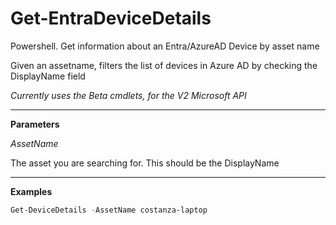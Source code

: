 # Get-EntraDeviceDetails

Powershell. Get information about an Entra/AzureAD Device by asset name

Given an assetname, filters the list of devices in Azure AD by checking the DisplayName field

_Currently uses the Beta cmdlets, for the V2 Microsoft API_

---

**Parameters**

_AssetName_

The asset you are searching for.  This should be the DisplayName

---

**Examples**

```powershell
Get-DeviceDetails -AssetName costanza-laptop
```
